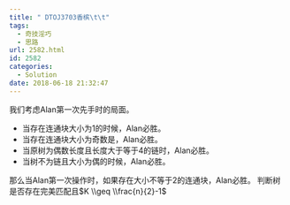 ```yaml
---
title: " DTOJ3703香槟\t\t"
tags:
  - 奇技淫巧
  - 思路
url: 2582.html
id: 2582
categories:
  - Solution
date: 2018-06-18 21:32:47
---
```


我们考虑Alan第一次先手时的局面。

*   当存在连通块大小为1的时候，Alan必胜。
*   当存在连通块大小为奇数是，Alan必胜。
*   当原树为偶数长度且长度大于等于4的链时，Alan必胜。
*   当树不为链且大小为偶的时候，Alan必胜。

那么当Alan第一次操作时，如果存在大小不等于2的连通块，Alan必胜。 判断树是否存在完美匹配且$K \\geq \\frac{n}{2}-1$
